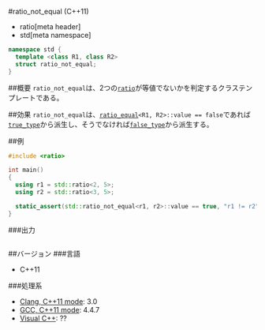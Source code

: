 #ratio_not_equal (C++11)
* ratio[meta header]
* std[meta namespace]

```cpp
namespace std {
  template <class R1, class R2>
  struct ratio_not_equal;
}
```

##概要
`ratio_not_equal`は、2つの[`ratio`](./ratio.md)が等値でないかを判定するクラステンプレートである。


##効果
`ratio_not_equal`は、[`ratio_equal`](./ratio_equal.md)`<R1, R2>::value == false`であれば[`true_type`](/reference/type_traits/integral_constant-true_type-false_type.md)から派生し、そうでなければ[`false_type`](/reference/type_traits/integral_constant-true_type-false_type.md)から派生する。


##例
```cpp
#include <ratio>

int main()
{
  using r1 = std::ratio<2, 5>;
  using r2 = std::ratio<3, 5>;

  static_assert(std::ratio_not_equal<r1, r2>::value == true, "r1 != r2");
}
```

###出力
```
```

##バージョン
###言語
- C++11

###処理系
- [Clang, C++11 mode](/implementation.md#clang): 3.0
- [GCC, C++11 mode](/implementation.md#gcc): 4.4.7
- [Visual C++](/implementation.md#visual_cpp): ??


